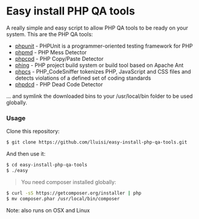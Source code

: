 # Easy install PHP QA tools

A really simple and easy script to allow PHP QA tools to be ready on your system.
This are the PHP QA tools:

* [phpunit] - PHPUnit is a programmer-oriented testing framework for PHP
* [phpmd] - PHP Mess Detector
* [phpcpd] - PHP Copy/Paste Detector
* [phing] - PHP project build system or build tool based on Apache Ant
* [phpcs] - PHP_CodeSniffer tokenizes PHP, JavaScript and CSS files and detects violations of a defined set of coding standards
* [phpdcd] - PHP Dead Code Detector

... and symlink the downloaded bins to your /usr/local/bin folder to be used globally.

### Usage

Clone this repository:
```sh
$ git clone https://github.com/lluisi/easy-install-php-qa-tools.git
```

And then use it:
```sh
$ cd easy-install-php-qa-tools
$ ./easy
```

>You need composer installed globally:

```sh
$ curl -sS https://getcomposer.org/installer | php
$ mv composer.phar /usr/local/bin/composer
```

Note: also runs on OSX and Linux

[phpmd]:http://phpmd.org
[phpunit]:https://phpunit.de
[phpcpd]:https://github.com/sebastianbergmann/phpcpd
[phing]:http://www.phing.info
[phpcs]:https://github.com/squizlabs/PHP_CodeSniffer
[phpdcd]:https://github.com/sebastianbergmann/phpdcd